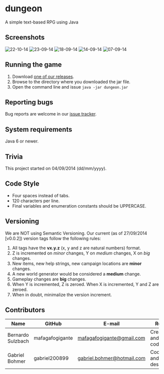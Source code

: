 dungeon
=======
A simple text-based RPG using Java


Screenshots
-----------
![22-10-14](https://github.com/mafagafogigante/dungeon/blob/master/screenshots/22-10-14.png)
![23-09-14](https://github.com/mafagafogigante/dungeon/blob/master/screenshots/23-09-14.png)
![18-09-14](https://github.com/mafagafogigante/dungeon/blob/master/screenshots/18-09-14.png)
![14-09-14](https://github.com/mafagafogigante/dungeon/blob/master/screenshots/14-09-14.png)
![07-09-14](https://github.com/mafagafogigante/dungeon/blob/master/screenshots/07-09-14.png)


Running the game
----------------
1. Download [one of our releases](https://github.com/mafagafogigante/dungeon/releases).
2. Browse to the directory where you downloaded the jar file.
3. Open the command line and issue `java -jar dungeon.jar`


Reporting bugs
--------------
Bug reports are welcome in our [issue tracker](https://github.com/mafagafogigante/dungeon/issues).


System requirements
-------------------
Java 6 or newer.


Trivia
------
This project started on 04/09/2014 (dd/mm/yyyy).


Code Style
----------
* Four spaces instead of tabs.
* 120 characters per line.
* Final variables and enumeration constants should be UPPERCASE.


Versioning
----------
We are NOT using Semantic Versioning. Our current (as of 27/09/2014 [v0.0.2]) version tags follow the following rules:

1. All tags have the **vx.y.z** (x, y and z are natural numbers) format.
2. Z is incremented on *minor* changes, Y on *medium* changes, X on *big* changes.
  1. New items, new help strings, new campaign locations are **minor** changes.
  2. A new world generator would be considered a **medium** change.
  3. Gameplay changes are **big** changes.
3. When Y is incremented, Z is zeroed. When X is incremented, Y and Z are zeroed.
4. When in doubt, minimalize the version increment.


Contributors
------------
Name                 |GitHub                   |E-mail                    |Role
---------------------|-------------------------|--------------------------|------------------
Bernardo Sulzbach    |mafagafogigante          |mafagafogigante@gmail.com |Creator and coder
Gabriel Bohmer       |gabriel200899            |gabriel.bohmer@hotmail.com|Coder and designer
